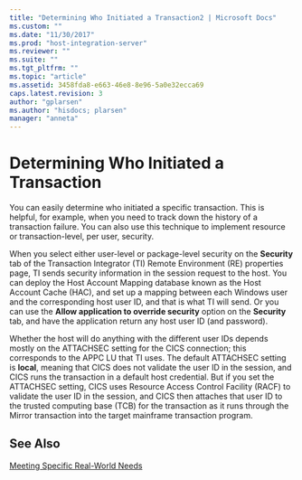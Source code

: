 ```yaml
---
title: "Determining Who Initiated a Transaction2 | Microsoft Docs"
ms.custom: ""
ms.date: "11/30/2017"
ms.prod: "host-integration-server"
ms.reviewer: ""
ms.suite: ""
ms.tgt_pltfrm: ""
ms.topic: "article"
ms.assetid: 3458fda8-e663-46e8-8e96-5a0e32ecca69
caps.latest.revision: 3
author: "gplarsen"
ms.author: "hisdocs; plarsen"
manager: "anneta"
---
```

# Determining Who Initiated a Transaction
You can easily determine who initiated a specific transaction. This is helpful, for example, when you need to track down the history of a transaction failure. You can also use this technique to implement resource or transaction-level, per user, security.  
  
 When you select either user-level or package-level security on the **Security** tab of the Transaction Integrator (TI) Remote Environment (RE) properties page, TI sends security information in the session request to the host. You can deploy the Host Account Mapping database known as the Host Account Cache (HAC), and set up a mapping between each Windows user and the corresponding host user ID, and that is what TI will send. Or you can use the **Allow application to override security** option on the **Security** tab, and have the application return any host user ID (and password).  
  
 Whether the host will do anything with the different user IDs depends mostly on the ATTACHSEC setting for the CICS connection; this corresponds to the APPC LU that TI uses. The default ATTACHSEC setting is **local**, meaning that CICS does not validate the user ID in the session, and CICS runs the transaction in a default host credential. But if you set the ATTACHSEC setting, CICS uses Resource Access Control Facility (RACF) to validate the user ID in the session, and CICS then attaches that user ID to the trusted computing base (TCB) for the transaction as it runs through the Mirror transaction into the target mainframe transaction program.  
  
## See Also  
 [Meeting Specific Real-World Needs](../core/meeting-specific-real-world-needs2.md)